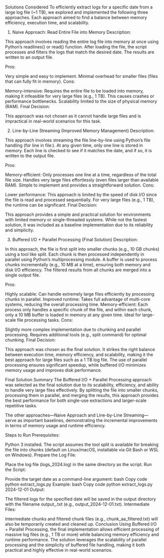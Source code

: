 Solutions Considered
To efficiently extract logs for a specific date from a large log file (~1 TB), we explored and implemented the following three approaches. Each approach aimed to find a balance between memory efficiency, execution time, and scalability.

1. Naive Approach: Read Entire File into Memory
Description:

This approach involves reading the entire log file into memory at once using Python’s readlines() or read() function. After loading the file, the script processes and filters the logs that match the desired date. The results are written to an output file.

Pros:

Very simple and easy to implement.
Minimal overhead for smaller files (files that can fully fit in memory).
Cons:

Memory-intensive: Requires the entire file to be loaded into memory, making it infeasible for very large files (e.g., 1 TB). This causes crashes or performance bottlenecks.
Scalability limited to the size of physical memory (RAM).
Final Decision:

This approach was not chosen as it cannot handle large files and is impractical in real-world scenarios for this task.

2. Line-by-Line Streaming (Improved Memory Management)
Description:

This approach involves streaming the file line-by-line using Python’s file handling (for line in file:). At any given time, only one line is stored in memory. Each line is checked to see if it matches the date, and if so, it is written to the output file.

Pros:

Memory-efficient: Only processes one line at a time, regardless of the total file size.
Handles very large files effortlessly (even files larger than available RAM).
Simple to implement and provides a straightforward solution.
Cons:

Lower performance: This approach is limited by the speed of disk I/O since the file is read and processed sequentially.
For very large files (e.g., 1 TB), the runtime can be significant.
Final Decision:

This approach provides a simple and practical solution for environments with limited memory or single-threaded systems. While not the fastest solution, it was included as a baseline implementation due to its reliability and simplicity.

3. Buffered I/O + Parallel Processing (Final Solution)
Description:

In this approach, the file is first split into smaller chunks (e.g., 10 GB chunks) using a tool like split. Each chunk is then processed independently in parallel using Python’s multiprocessing module. A buffer is used to process chunks incrementally (e.g., 10 MB at a time), ensuring both memory and disk I/O efficiency. The filtered results from all chunks are merged into a single output file.

Pros:

Highly scalable: Can handle extremely large files efficiently by processing chunks in parallel.
Improved runtime: Takes full advantage of multi-core systems, reducing the overall processing time.
Memory-efficient: Each process only handles a specific chunk of the file, and within each chunk, only a 10 MB buffer is loaded in memory at any given time.
Ideal for large-scale file processing tasks.
Cons:

Slightly more complex implementation due to chunking and parallel processing.
Requires additional tools (e.g., split command) for optimal chunking.
Final Decision:

This approach was chosen as the final solution. It strikes the right balance between execution time, memory efficiency, and scalability, making it the best approach for large files such as a 1 TB log file. The use of parallel processing ensures significant speedup, while buffered I/O minimizes memory usage and improves disk performance.

Final Solution Summary
The Buffered I/O + Parallel Processing approach was selected as the final solution due to its scalability, efficiency, and ability to handle very large files effectively. By splitting the file into smaller chunks, processing them in parallel, and merging the results, this approach provides the best performance for both single-use extractions and larger-scale repetitive tasks.

The other approaches—Naive Approach and Line-by-Line Streaming—serve as important baselines, demonstrating the incremental improvements in terms of memory usage and runtime efficiency.

Steps to Run
Prerequisites:

Python 3 installed.
The script assumes the tool split is available for breaking the file into chunks (default on Linux/macOS, installable via Git Bash or WSL on Windows).
Prepare the Log File:

Place the log file (logs_2024.log) in the same directory as the script.
Run the Script:

Provide the target date as a command-line argument:
bash
Copy code
python extract_logs.py <YYYY-MM-DD>
Example:
bash
Copy code
python extract_logs.py 2024-12-01
Output:

The filtered logs for the specified date will be saved in the output directory with the filename output_<YYYY-MM-DD>.txt (e.g., output_2024-12-01.txt).
Intermediate Files:

Intermediate chunks and filtered chunk files (e.g., chunk_aa_filtered.txt) will also be temporarily created and cleaned up.
Conclusion
Using Buffered I/O + Parallel Processing, the final implementation allows efficient processing of massive log files (e.g., 1 TB or more) while balancing memory efficiency and runtime performance. The solution leverages the scalability of parallel processing and the simplicity of buffered file handling, making it both practical and highly effective in real-world scenarios.
